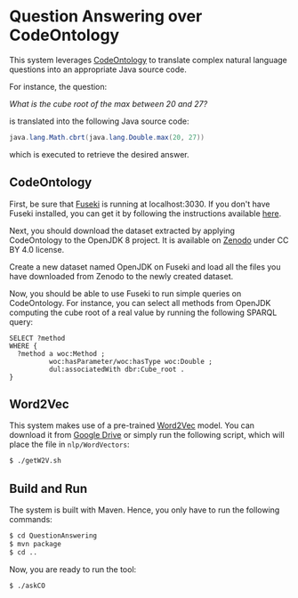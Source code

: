 # Question Answering over CodeOntology

This system leverages [CodeOntology](http://codeontology.org) to translate complex natural language questions into an appropriate Java source code.

For instance, the question:

*What is the cube root of the max between 20 and 27?*

is translated into the following Java source code:
```Java
java.lang.Math.cbrt(java.lang.Double.max(20, 27))
```
which is executed to retrieve the desired answer.

## CodeOntology

First, be sure that [Fuseki](https://jena.apache.org/documentation/fuseki2/) is running at localhost:3030. If you don't have Fuseki installed, you can get it by following the instructions available [here](https://jena.apache.org/documentation/fuseki2/).

Next, you should download the dataset extracted by applying CodeOntology to the OpenJDK 8 project. It is available on [Zenodo](https://doi.org/10.5281/zenodo.785550) under CC BY 4.0 license.

Create a new dataset named OpenJDK on Fuseki and load all the files you have downloaded from Zenodo to the newly created dataset.

Now, you should be able to use Fuseki to run simple queries on CodeOntology. For instance, you can select all methods from OpenJDK computing the cube root of a real value by running the following SPARQL query:

```SPARQL
SELECT ?method
WHERE {
  ?method a woc:Method ;
          woc:hasParameter/woc:hasType woc:Double ; 
          dul:associatedWith dbr:Cube_root .
}
```

## Word2Vec

This system makes use of a pre-trained [Word2Vec](https://code.google.com/archive/p/word2vec/) model. You can download it from [Google Drive](https://drive.google.com/file/d/0B7XkCwpI5KDYNlNUTTlSS21pQmM/edit) or simply run the following script, which will place the file in ```nlp/WordVectors```:

```bash
$ ./getW2V.sh
```

## Build and Run
The system is built with Maven. Hence, you only have to run the following commands:

```bash
$ cd QuestionAnswering
$ mvn package
$ cd ..
```

Now, you are ready to run the tool:

```bash
$ ./askCO
```
